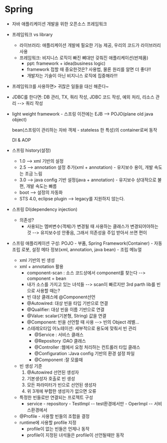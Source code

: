 # Spring

- 자바 애플리케이션 개발을 위한 오픈소스 프레임워크
- 프레임워크 vs library
  - 라이브러리: 애플리케이션 개발에 필요한 기능 제공, 우리의 코드가 라이브러리 사용
  - 프레임워크: 비지니스 로직이 빠진 뼈대만 갖춰진 애플리케이션(반제품)
    - ppt: framework + idea(business logic)
    - framework 접할 때 중요한것은? 사용법, 물론 원리를 알면 더 좋다!!
    - 개발자는 기술이 아닌 비지니스 로직에 집중해라!!!

- 프레임워크를 사용하면> 귀찮은 일들을 대신 해준다~
- JDBC를 한다면: DB 관리, TX, 쿼리 작성, JDBC 코드 작성, 예외 처리, 리소스 관리 --> 쿼리 작성

- light weight framework - 스프링 이전에는 EJB --> POJO(plane old java object)

  bean(스프링이 관리하는 자바 객체 - stateless 한 특성)의 container로써 동작

  DI & AOP

- 스프링 history(설정)

  - 1.0 --> xml 기반의 설정
  - 2.5 --> annotation 설정 추가(xml + annotation) - 유지보수 용이, 개발 속도는 조금 느림
  - 3.0 --> java config 기반 설정(java + annotation) - 유지보수 상대적으로 불편, 개발 속도는 빠름
  - boot --> 설정의 자동화
  - STS 4.0, eclipse plugin --> legacy를 지원하지 않는다.

- 스프링 DI(dependency injection)

  - 의존성?
    - 사용되는 멤버변수(객체)가 변경될 때 사용하는 클래스가 변경되어야하는 것 --> 유지보수성 안좋음, 그래서 의존성을 주입 받아서 쓰면 편이

- 스프링 애플리케이션 구성: POJO - 부품, Spring Framework(Container) - 자동 조립 로봇, 설정 메타 정보(xml, annotation, java bean) - 조립 메뉴얼

  - xml 기반의 빈 생성
  - xml + annotation 활용
    - component-scan : 소스 코드상에서 component를 찾는다 --> component = bean
    - 내가 소스를 가지고 있는 녀석들 --> scan이 빠르지만 3rd parth lib를 빈으로 사용할 때는?
    - 빈 대상 클래스에 @Component선언
    - @Autowired: 대상 빈을 타입 기반으로 연결
    - @Qualifier: 대상 빈을 이름 기반으로 연결
    - @Value: scalar(기본형, String) 값을 연결
    - @Component: 빈을 선언할 때 사용 --> 빈의 Object 레벨...
    - 스테레오타입 어노테이션:  세부적으로 용도에 맞춰서 빈 관리
      - @Service			: 서비스 클래스
      - @Repository   	:DAO 클래스
      - @Controller 	:웹에서 요청 처리하는 컨트롤러 타입 클래스
      - @Configuration	:Java config 기반의 환경 설정 파일
      - @Component	:잘 모를때
  - 빈 생성 기준
    1. @Autowired 선언된 생성자
    2. 기본생성자 호출로 빈 생성
    3. 모든 파라미터가 빈으로 선언된 생성자
    4. 위 3개에 부합한 생성자가 없으면 오류
  - 특정한 빈들로만 연결되는 프로젝트 구성
    - service - repository - TestImpl -- test환경에서만
    									- OperImpl -- 서비스환경에서
  - @Profile  -  사용할 빈들의 조합을 결정
  - runtime에 사용할 profile 지정
    - profile이 없는 빈들은 언제나 동작
    - profile이 지정된 녀석들은 profile이 선언될때만 동작
